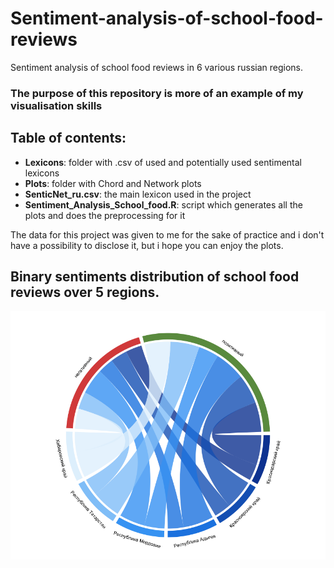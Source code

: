 # Sentiment-analysis-of-school-food-reviews

Sentiment analysis of school food reviews in 6 various russian regions. 
### The purpose of this repository is more of an example of my visualisation skills

## Table of contents: 

- **Lexicons**: folder with .csv of used and potentially used sentimental lexicons  
- **Plots**: folder with Chord and Network plots  
- **SenticNet_ru.csv**: the main lexicon used in the project  
- **Sentiment_Analysis_School_food.R**: script which generates all the plots and does the preprocessing for it  

The data for this project was given to me for the sake of practice and i don't have a possibility to disclose it, but i hope you can enjoy the plots.
## Binary sentiments distribution of school food reviews over 5 regions.
![Alt text](Plots/The_distribution_of_positive_negative_reviews.png)

